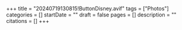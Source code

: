 +++
title = "20240719130815!ButtonDisney.avif"
tags = ["Photos"]
categories = []
startDate = ""
draft = false
pages = []
description = ""
citations = []
+++
